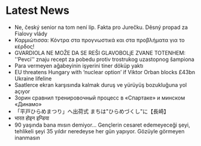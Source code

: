 # Latest News
-  Ne, český senior na tom není líp. Fakta pro Jurečku. Děsný propad za Fialovy vlády
-  Καρμιώτισσα: Κόντρα στα προγνωστικά και στα προβλήματα για το κέρδος!
-  GVARDIOLA NE MOŽE DA SE REŠI GLAVOBOLjE ZVANE TOTENHEM: ''Pevci'' znaju recept za pobedu protiv trostrukog uzastopnog šampiona
-  Para vermeyen ağabeyinin işyerini tiner döküp yaktı
-  EU threatens Hungary with ‘nuclear option’ if Viktor Orban blocks £43bn Ukraine lifeline
-  Saatlerce ekran karşısında kalmak duruş ve yürüyüş bozukluğuna yol açıyor
-  Зорин сравнил тренировочный процесс в «Спартаке» и минском «Динамо»
-  「平戸ひらめまつり」へ出荷式 まちは"ひらめづくし"に【長崎】
-  भारत होइन इन्डिया
-  90 yaşında bana mısın demiyor... Gençlerin cesaret edemeyeceği şeyi, tehlikeli şeyi 35 yıldır neredeyse her gün yapıyor. Gözüyle görmeyen inanmasın
